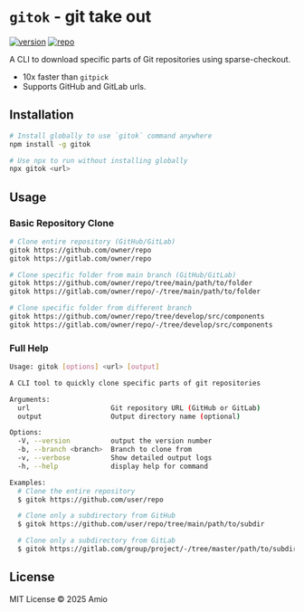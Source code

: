 # `gitok` - git take out

[![version][npm-badge]][npm-link] [![repo][github-src]][github-link]

A CLI to download specific parts of Git repositories using sparse-checkout.

- 10x faster than `gitpick`
- Supports GitHub and GitLab urls.

[github-src]: https://badgen.net/badge/-/amio%2Fgitok/black?icon=github&label=
[github-link]: https://github.com/amio/gitok
[npm-badge]: https://badgen.net/npm/v/gitok
[npm-link]: https://www.npmjs.com/package/gitok

## Installation

```bash
# Install globally to use `gitok` command anywhere
npm install -g gitok

# Use npx to run without installing globally
npx gitok <url>
```

## Usage

### Basic Repository Clone

```bash
# Clone entire repository (GitHub/GitLab)
gitok https://github.com/owner/repo
gitok https://gitlab.com/owner/repo

# Clone specific folder from main branch (GitHub/GitLab)
gitok https://github.com/owner/repo/tree/main/path/to/folder
gitok https://gitlab.com/owner/repo/-/tree/main/path/to/folder

# Clone specific folder from different branch
gitok https://github.com/owner/repo/tree/develop/src/components
gitok https://gitlab.com/owner/repo/-/tree/develop/src/components
```

### Full Help

```bash
Usage: gitok [options] <url> [output]

A CLI tool to quickly clone specific parts of git repositories

Arguments:
  url                    Git repository URL (GitHub or GitLab)
  output                 Output directory name (optional)

Options:
  -V, --version          output the version number
  -b, --branch <branch>  Branch to clone from
  -v, --verbose          Show detailed output logs
  -h, --help             display help for command

Examples:
  # Clone the entire repository
  $ gitok https://github.com/user/repo

  # Clone only a subdirectory from GitHub
  $ gitok https://github.com/user/repo/tree/main/path/to/subdir

  # Clone only a subdirectory from GitLab
  $ gitok https://gitlab.com/group/project/-/tree/master/path/to/subdir
```

## License

MIT License © 2025 Amio
